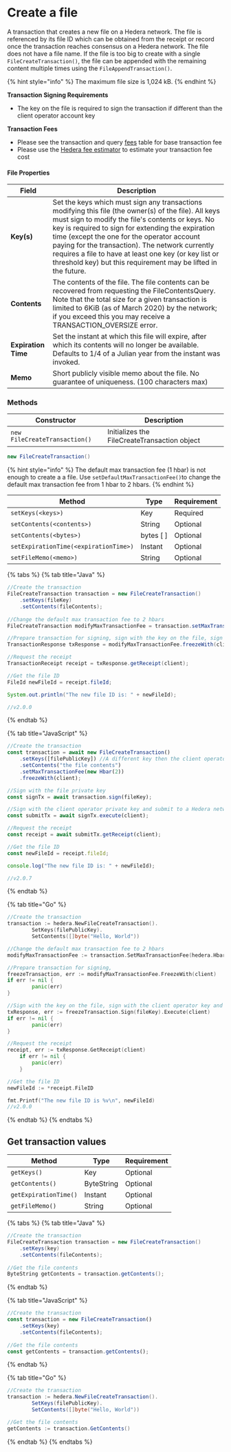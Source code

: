 # Create a file

A transaction that creates a new file on a Hedera network. The file is referenced by its file ID which can be obtained from the receipt or record once the transaction reaches consensus on a Hedera network. The file does not have a file name. If the file is too big to create with a single `FileCreateTransaction()`, the file can be appended with the remaining content multiple times using the `FileAppendTransaction()`.

{% hint style="info" %}
The maximum file size is 1,024 kB.
{% endhint %}

**Transaction Signing Requirements**

* The key on the file is required to sign the transaction if different than the client operator account key

**Transaction Fees**

* Please see the transaction and query [fees](broken-reference) table for base transaction fee
* Please use the [Hedera fee estimator](https://hedera.com/fees) to estimate your transaction fee cost

#### File Properties

| Field               | Description                                                                                                                                                                                                                                                                                                                                                                                                                                |
| ------------------- | ------------------------------------------------------------------------------------------------------------------------------------------------------------------------------------------------------------------------------------------------------------------------------------------------------------------------------------------------------------------------------------------------------------------------------------------ |
| **Key(s)**          | Set the keys which must sign any transactions modifying this file (the owner(s) of the file). All keys must sign to modify the file's contents or keys. No key is required to sign for extending the expiration time (except the one for the operator account paying for the transaction). The network currently requires a file to have at least one key (or key list or threshold key) but this requirement may be lifted in the future. |
| **Contents**        | The contents of the file. The file contents can be recovered from requesting the FileContentsQuery. Note that the total size for a given transaction is limited to 6KiB (as of March 2020) by the network; if you exceed this you may receive a TRANSACTION\_OVERSIZE error.                                                                                                                                                               |
| **Expiration Time** | Set the instant at which this file will expire, after which its contents will no longer be available. Defaults to 1/4 of a Julian year from the instant was invoked.                                                                                                                                                                                                                                                                       |
| **Memo**            | Short publicly visible memo about the file. No guarantee of uniqueness. (100 characters max)                                                                                                                                                                                                                                                                                                                                               |

### Methods

| Constructor                   | Description                                  |
| ----------------------------- | -------------------------------------------- |
| `new FileCreateTransaction()` | Initializes the FileCreateTransaction object |

```java
new FileCreateTransaction()
```

{% hint style="info" %}
The default max transaction fee (1 hbar) is not enough to create a a file. Use `setDefaultMaxTransactionFee()`to change the default max transaction fee from 1 hbar to 2 hbars.
{% endhint %}

| Method                                | Type       | Requirement |
| ------------------------------------- | ---------- | ----------- |
| `setKeys(<keys>)`                     | Key        | Required    |
| `setContents(<contents>)`             | String     | Optional    |
| `setContents(<bytes>)`                | bytes \[ ] | Optional    |
| `setExpirationTime(<expirationTime>)` | Instant    | Optional    |
| `setFileMemo(<memo>)`                 | String     | Optional    |

{% tabs %}
{% tab title="Java" %}
```java
//Create the transaction
FileCreateTransaction transaction = new FileCreateTransaction()
    .setKeys(fileKey) 
    .setContents(fileContents);
        
//Change the default max transaction fee to 2 hbars
FileCreateTransaction modifyMaxTransactionFee = transaction.setMaxTransactionFee(new Hbar(2)); 

//Prepare transaction for signing, sign with the key on the file, sign with the client operator key and submit to a Hedera network
TransactionResponse txResponse = modifyMaxTransactionFee.freezeWith(client).sign(fileKey).execute(client);

//Request the receipt
TransactionReceipt receipt = txResponse.getReceipt(client);

//Get the file ID
FileId newFileId = receipt.fileId;

System.out.println("The new file ID is: " + newFileId);

//v2.0.0
```
{% endtab %}

{% tab title="JavaScript" %}
```javascript
//Create the transaction
const transaction = await new FileCreateTransaction()
    .setKeys([filePublicKey]) //A different key then the client operator key
    .setContents("the file contents")
    .setMaxTransactionFee(new Hbar(2))
    .freezeWith(client);

//Sign with the file private key
const signTx = await transaction.sign(fileKey);

//Sign with the client operator private key and submit to a Hedera network
const submitTx = await signTx.execute(client);

//Request the receipt
const receipt = await submitTx.getReceipt(client);

//Get the file ID
const newFileId = receipt.fileId;

console.log("The new file ID is: " + newFileId);

//v2.0.7
```
{% endtab %}

{% tab title="Go" %}
```go
//Create the transaction
transaction := hedera.NewFileCreateTransaction().
		SetKeys(filePublicKey).
		SetContents([]byte("Hello, World"))

//Change the default max transaction fee to 2 hbars
modifyMaxTransactionFee := transaction.SetMaxTransactionFee(hedera.HbarFrom(2, hedera.HbarUnits.Hbar))

//Prepare transaction for signing, 
freezeTransaction, err := modifyMaxTransactionFee.FreezeWith(client)
if err != nil {
		panic(err)
}

//Sign with the key on the file, sign with the client operator key and submit to a Hedera network
txResponse, err := freezeTransaction.Sign(fileKey).Execute(client)
if err != nil {
		panic(err)
}

//Request the receipt
receipt, err := txResponse.GetReceipt(client)
	if err != nil {
		panic(err)
	}

//Get the file ID
newFileId := *receipt.FileID

fmt.Printf("The new file ID is %v\n", newFileId)
//v2.0.0
```
{% endtab %}
{% endtabs %}

## Get transaction values

| Method                | Type       | Requirement |
| --------------------- | ---------- | ----------- |
| `getKeys()`           | Key        | Optional    |
| `getContents()`       | ByteString | Optional    |
| `getExpirationTime()` | Instant    | Optional    |
| `getFileMemo()`       | String     | Optional    |

{% tabs %}
{% tab title="Java" %}
```java
//Create the transaction
FileCreateTransaction transaction = new FileCreateTransaction()
    .setKeys(key)
    .setContents(fileContents);
        
//Get the file contents
ByteString getContents = transaction.getContents();
```
{% endtab %}

{% tab title="JavaScript" %}
```javascript
//Create the transaction
const transaction = new FileCreateTransaction()
    .setKeys(key)
    .setContents(fileContents);
        
//Get the file contents
const getContents = transaction.getContents();
```
{% endtab %}

{% tab title="Go" %}
```java
//Create the transaction
transaction := hedera.NewFileCreateTransaction().
		SetKeys(filePublicKey).
		SetContents([]byte("Hello, World"))

//Get the file contents
getContents := transaction.GetContents()
```
{% endtab %}
{% endtabs %}
